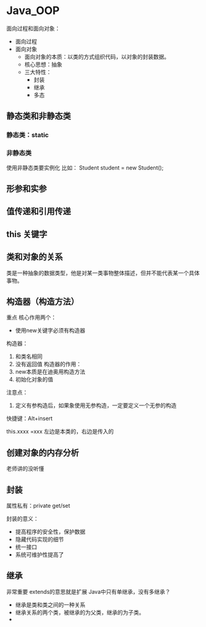 # Java_OOP

面向过程和面向对象：<br>
- 面向过程
- 面向对象
    - 面向对象的本质：以类的方式组织代码，以对象的封装数据。
    - 核心思想：抽象
    - 三大特性：
      - 封装
      - 继承
      - 多态


## 静态类和非静态类

### 静态类：static
### 非静态类
使用非静态类要实例化
比如：
Student student = new Student();

## 形参和实参

## 值传递和引用传递
## this 关键字

## 类和对象的关系
类是一种抽象的数据类型，他是对某一类事物整体描述，但并不能代表某一个具体事物。<br>

## 构造器（构造方法）
重点
核心作用两个：
- 使用new关键字必须有构造器

构造器：
1. 和类名相同
2. 没有返回值
构造器的作用：
1. new本质是在迪奥用构造方法
2. 初始化对象的值

注意点：
1. 定义有参构造后，如果象使用无参构造，一定要定义一个无参的构造

快捷键：Alt+insert

this.xxxx =xxx
左边是本类的，右边是传入的

## 创建对象的内存分析

老师讲的没听懂


## 封装
属性私有：private
get/set

封装的意义：
- 提高程序的安全性，保护数据
- 隐藏代码实现的细节
- 统一接口
- 系统可维护性提高了

## 继承
非常重要
extends的意思就是扩展
Java中只有单继承，没有多继承？
- 继承是类和类之间的一种关系
- 继承关系的两个类，被继承的为父类，继承的为子类。
- 
